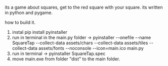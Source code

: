 its a game about squares, get to the red square with your square.
its written in python and pygame.

how to build it.

1. instal pip install pyinstaller
2. run in terminal in the main.py folder -> pyinstaller --onefile --name SquareTap --collect-data assets/chars --collect-data assets/tiles --collect-data assets/fonts --noconsole --icon=main.ico main.py
3. run in terminal -> pyinstaller SquareTap.spec
4. move main.exe from folder "dist" to the main folder.